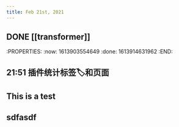 ```yaml
---
title: Feb 21st, 2021
---
```


## DONE [[transformer]]
:PROPERTIES:
:now: 1613903554649
:done: 1613914631962
:END:
## 21:51 插件统计标签🏷️和页面
## This is a test
## sdfasdf
##
